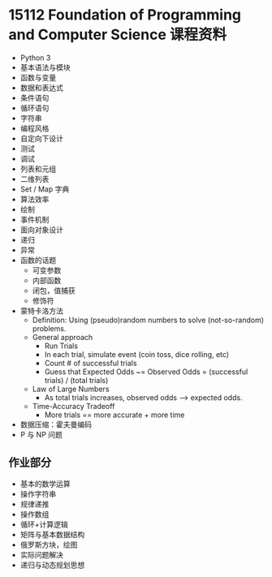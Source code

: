 # 15112 Foundation of Programming and Computer Science 课程资料

+ Python 3
+ 基本语法与模块
+ 函数与变量
+ 数据和表达式
+ 条件语句
+ 循环语句
+ 字符串
+ 编程风格
+ 自定向下设计
+ 测试
+ 调试
+ 列表和元组
+ 二维列表
+ Set / Map 字典
+ 算法效率
+ 绘制
+ 事件机制
+ 面向对象设计
+ 递归
+ 异常
+ 函数的话题
	+ 可变参数
	+ 内部函数
	+ 闭包，值捕获
	+ 修饰符
+ 蒙特卡洛方法
	+ Definition: Using (pseudo)random numbers to solve (not-so-random) problems.
	+ General approach
		+ Run Trials
		+ In each trial, simulate event (coin toss, dice rolling, etc)
		+ Count # of successful trials
		+ Guess that Expected Odds ~= Observed Odds = (successful trials) / (total trials) 
	+ Law of Large Numbers
		+ As total trials increases, observed odds --> expected odds.
	+ Time-Accuracy Tradeoff
		+ More trials == more accurate + more time
+ 数据压缩：霍夫曼编码
+ P 与 NP 问题

## 作业部分

+ 基本的数学运算
+ 操作字符串
+ 规律递推
+ 操作数组
+ 循环+计算逻辑
+ 矩阵与基本数据结构
+ 俄罗斯方块，绘图
+ 实际问题解决
+ 递归与动态规划思想

